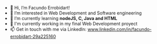 - 👋 Hi, I’m Facundo Errobidart!
- 👀 I’m interested in Web Development and Software engineering 
- 🌱 I’m currently learning __nodeJS, C, Java and HTML__
- :briefcase: I'm currently working in my final Web Development proyect
- 📫 Get in touch with me via LinkedIn: www.linkedin.com/in/facundo-errobidart-29a225160


